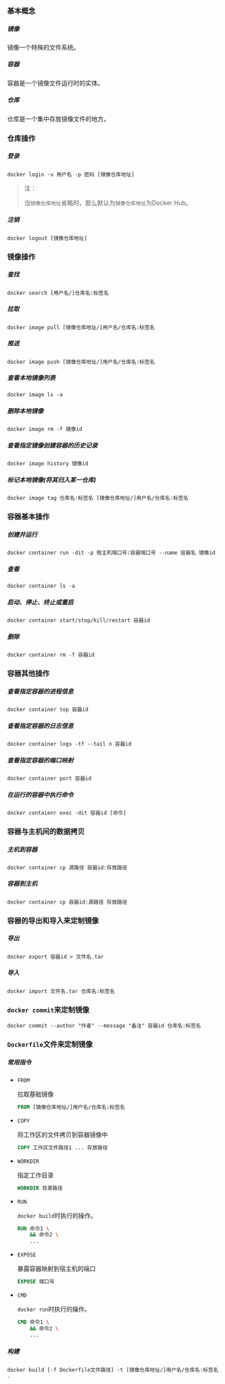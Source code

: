 ### 基本概念

##### 镜像

镜像一个特殊的文件系统。

##### 容器

容器是一个镜像文件运行时的实体。

##### 仓库

仓库是一个集中存放镜像文件的地方。

### 仓库操作

##### 登录

```shell
docker login -u 用户名 -p 密码 [镜像仓库地址]
```

> 注：
>
> 当`镜像仓库地址`省略时，那么默认为`镜像仓库地址`为Docker Hub。

##### 注销

```shell
docker logout [镜像仓库地址]
```

### 镜像操作

##### 查找

```shell
docker search [用户名/]仓库名:标签名
```

##### 拉取

```shell
docker image pull [镜像仓库地址/]用户名/仓库名:标签名
```

##### 推送

```shell
docker image push [镜像仓库地址/]用户名/仓库名:标签名
```

##### 查看本地镜像列表

```shell
docker image ls -a
```

##### 删除本地镜像

```shell
docker image rm -f 镜像id
```

##### 查看指定镜像创建容器的历史记录

```shell
docker image history 镜像id
```

##### 标记本地镜像(将其归入某一仓库)

```shell
docker image tag 仓库名:标签名 [镜像仓库地址/]用户名/仓库名:标签名
```

### 容器基本操作

##### 创建并运行

```shell
docker container run -dit -p 宿主机端口号:容器端口号 --name 容器名 镜像id
```

##### 查看

```shell
docker container ls -a
```

##### 启动、停止、终止或重启

```shell
docker container start/stop/kill/restart 容器id
```

##### 删除

```shell
docker container rm -f 容器id
```

### 容器其他操作

##### 查看指定容器的进程信息

```shell
docker container top 容器id
```

##### 查看指定容器的日志信息

```shell
docker container logs -tf --tail n 容器id
```

##### 查看指定容器的端口映射

```shell
docker container port 容器id
```

##### 在运行的容器中执行命令

```shell
docker contaienr exec -dit 容器id [命令]
```

### 容器与主机间的数据拷贝

##### 主机到容器

```shell
docker container cp 源路径 容器id:存放路径
```

##### 容器到主机

```shell
docker container cp 容器id:源路径 存放路径
```

### 容器的导出和导入来定制镜像

##### 导出

```shell
docker export 容器id > 文件名.tar
```

##### 导入

```shell
docker import 文件名.tar 仓库名:标签名
```

### `docker commit`来定制镜像

```shell
docker commit --author "作者" --message "备注" 容器id 仓库名:标签名
```

### `Dockerfile`文件来定制镜像

##### 常用指令

* `FROM`

    拉取基础镜像

    ```dockerfile
    FROM [镜像仓库地址/]用户名/仓库名:标签名
    ```

* `COPY`

    将工作区的文件拷贝到容器镜像中

    ```dockerfile
    COPY 工作区文件路径1 ... 存放路径
    ```

* `WORKDIR`

    指定工作目录

    ```dockerfile
    WORKDIR 目录路径
    ```

* `RUN`

    `docker build`时执行的操作。

    ```dockerfile
    RUN 命令1 \
        && 命令2 \
        ...
    ```

* `EXPOSE`

    暴露容器映射到宿主机的端口

    ```dockerfile
    EXPOSE 端口号
    ```

* `CMD`

    `docker run`时执行的操作。

    ```dockerfile
    CMD 命令1 \
        && 命令2 \
        ...
    ```

##### 构建

```shell
docker build [-f Dockerfile文件路径] -t [镜像仓库地址/]用户名/仓库名:标签名 .
```